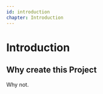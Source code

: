 ```yaml
---
id: introduction
chapter: Introduction
---
```


# Introduction


## Why create this Project

Why not.